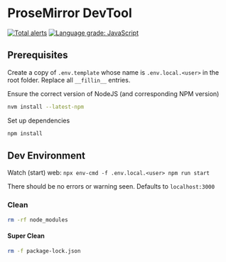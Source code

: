 # ProseMirror DevTool

[![Total alerts](https://img.shields.io/lgtm/alerts/g/UreekaBiz/pm-devtool.svg?logo=lgtm&logoWidth=18)](https://lgtm.com/projects/g/UreekaBiz/pm-devtool/alerts/)
[![Language grade: JavaScript](https://img.shields.io/lgtm/grade/javascript/g/UreekaBiz/pm-devtool.svg?logo=lgtm&logoWidth=18)](https://lgtm.com/projects/g/UreekaBiz/pm-devtool/context:javascript)

## Prerequisites
Create a copy of `.env.template` whose name is `.env.local.<user>` in the root folder. Replace all `__fillin__` entries.

Ensure the correct version of NodeJS (and corresponding NPM version)

```bash
nvm install --latest-npm
```

Set up dependencies
```bash
npm install
```

## Dev Environment

Watch (start) web:     `npx env-cmd -f .env.local.<user> npm run start`

There should be no errors or warning seen.
Defaults to `localhost:3000`

### Clean

```bash
rm -rf node_modules
```

#### Super Clean

```bash
rm -f package-lock.json
```
